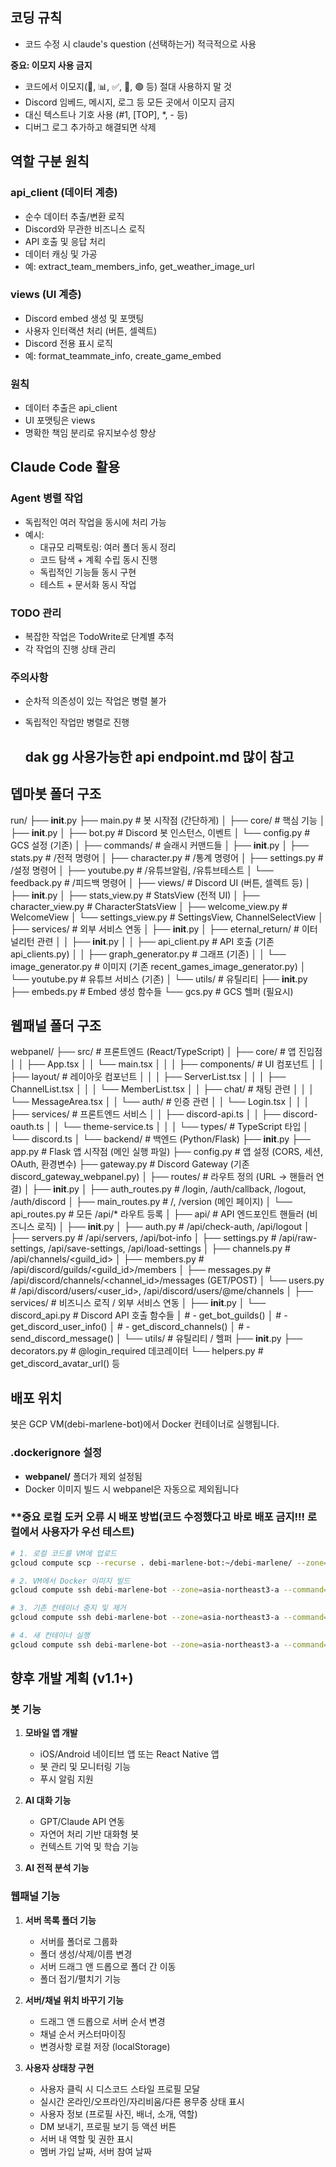  ## 코딩 규칙

  - 코드 수정 시 claude's question (선택하는거) 적극적으로 사용

 **중요: 이모지 사용 금지**
 - 코드에서 이모지(🎉, 📊, ✅, 🔴, 🟢 등) 절대 사용하지 말 것
 - Discord 임베드, 메시지, 로그 등 모든 곳에서 이모지 금지
 - 대신 텍스트나 기호 사용 (#1, [TOP], *, - 등)
 - 디버그 로그 추가하고 해결되면 삭제

## 역할 구분 원칙

### api_client (데이터 계층)
- 순수 데이터 추출/변환 로직
- Discord와 무관한 비즈니스 로직
- API 호출 및 응답 처리
- 데이터 캐싱 및 가공
- 예: extract_team_members_info, get_weather_image_url

### views (UI 계층)
- Discord embed 생성 및 포맷팅
- 사용자 인터랙션 처리 (버튼, 셀렉트)
- Discord 전용 표시 로직
- 예: format_teammate_info, create_game_embed

### 원칙
- 데이터 추출은 api_client
- UI 포맷팅은 views
- 명확한 책임 분리로 유지보수성 향상

## Claude Code 활용

### Agent 병렬 작업
- 독립적인 여러 작업을 동시에 처리 가능
- 예시:
  - 대규모 리팩토링: 여러 폴더 동시 정리
  - 코드 탐색 + 계획 수립 동시 진행
  - 독립적인 기능들 동시 구현
  - 테스트 + 문서화 동시 작업

### TODO 관리
- 복잡한 작업은 TodoWrite로 단계별 추적
- 각 작업의 진행 상태 관리

### 주의사항
- 순차적 의존성이 있는 작업은 병렬 불가
- 독립적인 작업만 병렬로 진행

  ## dak gg 사용가능한 api endpoint.md 많이 참고

## 뎁마봇 폴더 구조

run/
├── __init__.py
├── main.py                    # 봇 시작점 (간단하게)
│
├── core/                      # 핵심 기능
│   ├── __init__.py
│   ├── bot.py                # Discord 봇 인스턴스, 이벤트
│   └── config.py             # GCS 설정 (기존)
│
├── commands/                  # 슬래시 커맨드들
│   ├── __init__.py
│   ├── stats.py              # /전적 명령어
│   ├── character.py          # /통계 명령어
│   ├── settings.py           # /설정 명령어
│   ├── youtube.py            # /유튜브알림, /유튜브테스트
│   └── feedback.py           # /피드백 명령어
│
├── views/                     # Discord UI (버튼, 셀렉트 등)
│   ├── __init__.py
│   ├── stats_view.py         # StatsView (전적 UI)
│   ├── character_view.py     # CharacterStatsView
│   ├── welcome_view.py       # WelcomeView
│   └── settings_view.py      # SettingsView, ChannelSelectView
│
├── services/                  # 외부 서비스 연동
│   ├── __init__.py
│   ├── eternal_return/       # 이터널리턴 관련
│   │   ├── __init__.py
│   │   ├── api_client.py     # API 호출 (기존 api_clients.py)
│   │   ├── graph_generator.py # 그래프 (기존)
│   │   └── image_generator.py # 이미지 (기존 recent_games_image_generator.py)
│   └── youtube.py            # 유튜브 서비스 (기존)
│
└── utils/                     # 유틸리티
    ├── __init__.py
    ├── embeds.py             # Embed 생성 함수들
    └── gcs.py                # GCS 헬퍼 (필요시)


## 웹패널 폴더 구조

webpanel/
├── src/                             # 프론트엔드 (React/TypeScript)
│   ├── core/                        # 앱 진입점
│   │   ├── App.tsx
│   │   └── main.tsx
│   │
│   ├── components/                  # UI 컴포넌트
│   │   ├── layout/                  # 레이아웃 컴포넌트
│   │   │   ├── ServerList.tsx
│   │   │   ├── ChannelList.tsx
│   │   │   └── MemberList.tsx
│   │   ├── chat/                    # 채팅 관련
│   │   │   └── MessageArea.tsx
│   │   └── auth/                    # 인증 관련
│   │       └── Login.tsx
│   │
│   ├── services/                    # 프론트엔드 서비스
│   │   ├── discord-api.ts
│   │   ├── discord-oauth.ts
│   │   └── theme-service.ts
│   │
│   └── types/                       # TypeScript 타입
│       └── discord.ts
│
└── backend/                         # 백엔드 (Python/Flask)
    ├── __init__.py
    ├── app.py                      # Flask 앱 시작점 (메인 실행 파일)
    ├── config.py                   # 앱 설정 (CORS, 세션, OAuth, 환경변수)
    ├── gateway.py                  # Discord Gateway (기존 discord_gateway_webpanel.py)
    │
    ├── routes/                      # 라우트 정의 (URL → 핸들러 연결)
    │   ├── __init__.py
    │   ├── auth_routes.py          # /login, /auth/callback, /logout, /auth/discord
    │   ├── main_routes.py          # /, /version (메인 페이지)
    │   └── api_routes.py           # 모든 /api/* 라우트 등록
    │
    ├── api/                         # API 엔드포인트 핸들러 (비즈니스 로직)
    │   ├── __init__.py
    │   ├── auth.py                 # /api/check-auth, /api/logout
    │   ├── servers.py              # /api/servers, /api/bot-info
    │   ├── settings.py             # /api/raw-settings, /api/save-settings, /api/load-settings
    │   ├── channels.py             # /api/channels/<guild_id>
    │   ├── members.py              # /api/discord/guilds/<guild_id>/members
    │   ├── messages.py             # /api/discord/channels/<channel_id>/messages (GET/POST)
    │   └── users.py                # /api/discord/users/<user_id>, /api/discord/users/@me/channels
    │
    ├── services/                    # 비즈니스 로직 / 외부 서비스 연동
    │   ├── __init__.py
    │   └── discord_api.py          # Discord API 호출 함수들
    │                                # - get_bot_guilds()
    │                                # - get_discord_user_info()
    │                                # - get_discord_channels()
    │                                # - send_discord_message()
    │
    └── utils/                       # 유틸리티 / 헬퍼
        ├── __init__.py
        ├── decorators.py           # @login_required 데코레이터
        └── helpers.py              # get_discord_avatar_url() 등



## 배포 위치

봇은 GCP VM(debi-marlene-bot)에서 Docker 컨테이너로 실행됩니다.

### .dockerignore 설정
- **webpanel/** 폴더가 제외 설정됨
- Docker 이미지 빌드 시 webpanel은 자동으로 제외됩니다

### **중요 로컬 도커 오류 시 배포 방법(코드 수정했다고 바로 배포 금지!!! 로컬에서 사용자가 우선 테스트)

```bash
# 1. 로컬 코드를 VM에 업로드
gcloud compute scp --recurse . debi-marlene-bot:~/debi-marlene/ --zone=asia-northeast3-a

# 2. VM에서 Docker 이미지 빌드
gcloud compute ssh debi-marlene-bot --zone=asia-northeast3-a --command="cd ~/debi-marlene && docker build -t debi-marlene-bot ."

# 3. 기존 컨테이너 중지 및 제거
gcloud compute ssh debi-marlene-bot --zone=asia-northeast3-a --command="docker stop debi-marlene || true && docker rm debi-marlene || true"

# 4. 새 컨테이너 실행
gcloud compute ssh debi-marlene-bot --zone=asia-northeast3-a --command="docker run -d --name debi-marlene -p 5000:5000 -p 8080:8080 debi-marlene-bot"
```


## 향후 개발 계획 (v1.1+)

### 봇 기능
1. **모바일 앱 개발**
   - iOS/Android 네이티브 앱 또는 React Native 앱
   - 봇 관리 및 모니터링 기능
   - 푸시 알림 지원

2. **AI 대화 기능**
   - GPT/Claude API 연동
   - 자연어 처리 기반 대화형 봇
   - 컨텍스트 기억 및 학습 기능

3. **AI 전적 분석 기능**

### 웹패널 기능
1. **서버 목록 폴더 기능**
   - 서버를 폴더로 그룹화
   - 폴더 생성/삭제/이름 변경
   - 서버 드래그 앤 드롭으로 폴더 간 이동
   - 폴더 접기/펼치기 기능

2. **서버/채널 위치 바꾸기 기능**
   - 드래그 앤 드롭으로 서버 순서 변경
   - 채널 순서 커스터마이징
   - 변경사항 로컬 저장 (localStorage)

3. **사용자 상태창 구현**
   - 사용자 클릭 시 디스코드 스타일 프로필 모달
   - 실시간 온라인/오프라인/자리비움/다른 용무중 상태 표시
   - 사용자 정보 (프로필 사진, 배너, 소개, 역할)
   - DM 보내기, 프로필 보기 등 액션 버튼
   - 서버 내 역할 및 권한 표시
   - 멤버 가입 날짜, 서버 참여 날짜
